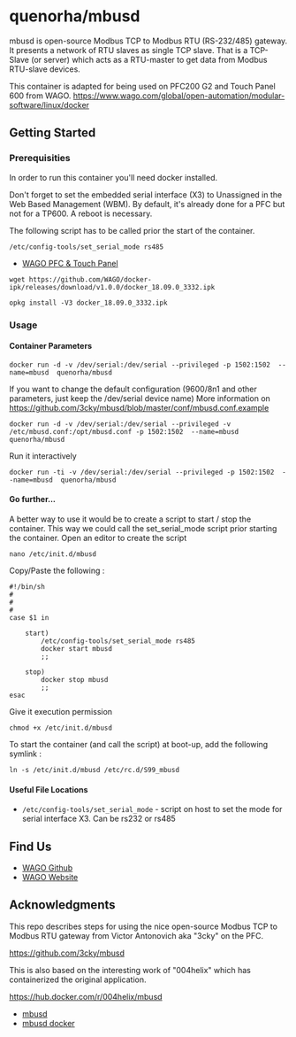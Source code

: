 # quenorha/mbusd

mbusd is open-source Modbus TCP to Modbus RTU (RS-232/485) gateway. It presents a network of RTU slaves as single TCP slave.
That is a TCP-Slave (or server) which acts as a RTU-master to get data from Modbus RTU-slave devices.

This container is adapted for being used on PFC200 G2 and Touch Panel 600 from WAGO.
https://www.wago.com/global/open-automation/modular-software/linux/docker

## Getting Started


### Prerequisities

In order to run this container you'll need docker installed.

Don't forget to set the embedded serial interface (X3) to Unassigned in the Web Based Management (WBM).
By default, it's already done for a PFC but not for a TP600.
A reboot is necessary.

The following script has to be called prior the start of the container. 

```shell
/etc/config-tools/set_serial_mode rs485
```

* [WAGO PFC & Touch Panel](https://github.com/WAGO/docker-ipk)

```shell
wget https://github.com/WAGO/docker-ipk/releases/download/v1.0.0/docker_18.09.0_3332.ipk
```
```shell
opkg install -V3 docker_18.09.0_3332.ipk
 ```



### Usage

#### Container Parameters

```shell
docker run -d -v /dev/serial:/dev/serial --privileged -p 1502:1502  --name=mbusd  quenorha/mbusd
```

If you want to change the default configuration (9600/8n1 and other parameters, just keep the /dev/serial device name)
More information on https://github.com/3cky/mbusd/blob/master/conf/mbusd.conf.example

```shell
docker run -d -v /dev/serial:/dev/serial --privileged -v /etc/mbusd.conf:/opt/mbusd.conf -p 1502:1502  --name=mbusd  quenorha/mbusd
```

Run it interactively 

```shell
docker run -ti -v /dev/serial:/dev/serial --privileged -p 1502:1502  --name=mbusd  quenorha/mbusd
```

#### Go further...

A better way to use it would be to create a script to start / stop the container.
This way we could call the set_serial_mode script prior starting the container. 
Open an editor to create the script
```shell
nano /etc/init.d/mbusd
```
Copy/Paste the following :
```shell
#!/bin/sh
#
#
#
case $1 in

    start)
        /etc/config-tools/set_serial_mode rs485
        docker start mbusd
        ;;

    stop)
        docker stop mbusd
        ;;
esac
```

Give it execution permission
```shell
chmod +x /etc/init.d/mbusd
```
To start the container (and call the script) at boot-up, add the following symlink :
```shell
ln -s /etc/init.d/mbusd /etc/rc.d/S99_mbusd
```
#### Useful File Locations

* `/etc/config-tools/set_serial_mode` - script on host to set the mode for serial interface X3. Can be rs232 or rs485



## Find Us

* [WAGO Github](https://github.com/WAGO)
* [WAGO Website](https://www.wago.com/fr/)

## Acknowledgments

This repo describes steps for using the nice open-source Modbus TCP to Modbus RTU gateway from Victor Antonovich aka "3cky" on the PFC.

https://github.com/3cky/mbusd

This is also based on the interesting work of "004helix" which has containerized the original application.

https://hub.docker.com/r/004helix/mbusd

* [mbusd](https://github.com/3cky/mbusd)
* [mbusd docker](https://hub.docker.com/r/004helix/mbusd)
